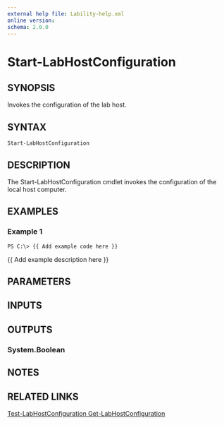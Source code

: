 ```yaml
---
external help file: Lability-help.xml
online version: 
schema: 2.0.0
---
```


# Start-LabHostConfiguration
## SYNOPSIS
Invokes the configuration of the lab host.

## SYNTAX

```
Start-LabHostConfiguration
```

## DESCRIPTION
The Start-LabHostConfiguration cmdlet invokes the configuration of the local host computer.

## EXAMPLES

### Example 1
```
PS C:\> {{ Add example code here }}
```

{{ Add example description here }}

## PARAMETERS

## INPUTS

## OUTPUTS

### System.Boolean

## NOTES

## RELATED LINKS

[Test-LabHostConfiguration
Get-LabHostConfiguration]()

